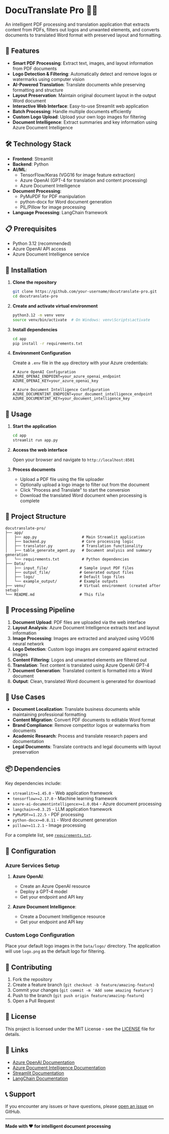 # DocuTranslate Pro 📄✨

An intelligent PDF processing and translation application that extracts content from PDFs, filters out logos and unwanted elements, and converts documents to translated Word format with preserved layout and formatting.

## 🚀 Features

- **Smart PDF Processing**: Extract text, images, and layout information from PDF documents
- **Logo Detection & Filtering**: Automatically detect and remove logos or watermarks using computer vision
- **AI-Powered Translation**: Translate documents while preserving formatting and structure
- **Layout Preservation**: Maintain original document layout in the output Word document
- **Interactive Web Interface**: Easy-to-use Streamlit web application
- **Batch Processing**: Handle multiple documents efficiently
- **Custom Logo Upload**: Upload your own logo images for filtering
- **Document Intelligence**: Extract summaries and key information using Azure Document Intelligence

## 🛠️ Technology Stack

- **Frontend**: Streamlit
- **Backend**: Python
- **AI/ML**: 
  - TensorFlow/Keras (VGG16 for image feature extraction)
  - Azure OpenAI (GPT-4 for translation and content processing)
  - Azure Document Intelligence
- **Document Processing**: 
  - PyMuPDF for PDF manipulation
  - python-docx for Word document generation
  - PIL/Pillow for image processing
- **Language Processing**: LangChain framework

## 📋 Prerequisites

- Python 3.12 (recommended)
- Azure OpenAI API access
- Azure Document Intelligence service

## 🔧 Installation

1. **Clone the repository**
   ```bash
   git clone https://github.com/your-username/docutranslate-pro.git
   cd docutranslate-pro
   ```

2. **Create and activate virtual environment**
   ```bash
   python3.12 -m venv venv
   source venv/bin/activate  # On Windows: venv\Scripts\activate
   ```

3. **Install dependencies**
   ```bash
   cd app
   pip install -r requirements.txt
   ```

4. **Environment Configuration**
   
   Create a `.env` file in the `app` directory with your Azure credentials:
   ```env
   # Azure OpenAI Configuration
   AZURE_OPENAI_ENDPOINT=your_azure_openai_endpoint
   AZURE_OPENAI_KEY=your_azure_openai_key
   
   # Azure Document Intelligence Configuration
   AZURE_DOCUMENTINT_ENDPOINT=your_document_intelligence_endpoint
   AZURE_DOCUMENTINT_KEY=your_document_intelligence_key
   ```

## 🚀 Usage

1. **Start the application**
   ```bash
   cd app
   streamlit run app.py
   ```

2. **Access the web interface**
   
   Open your browser and navigate to `http://localhost:8501`

3. **Process documents**
   - Upload a PDF file using the file uploader
   - Optionally upload a logo image to filter out from the document
   - Click "Process and Translate" to start the conversion
   - Download the translated Word document when processing is complete

## 📁 Project Structure

```
docutranslate-pro/
├── app/
│   ├── app.py                    # Main Streamlit application
│   ├── backend.py                # Core processing logic
│   ├── translator.py             # Translation functionality
│   ├── table_generate_agent.py   # Document analysis and summary generation
│   └── requirements.txt          # Python dependencies
├── Data/
│   ├── input_file/              # Sample input PDF files
│   ├── output_file/             # Generated output files
│   ├── logo/                    # Default logo files
│   └── example_output/          # Example outputs
├── venv/                        # Virtual environment (created after setup)
└── README.md                    # This file
```

## 🔄 Processing Pipeline

1. **Document Upload**: PDF files are uploaded via the web interface
2. **Layout Analysis**: Azure Document Intelligence extracts text and layout information
3. **Image Processing**: Images are extracted and analyzed using VGG16 neural network
4. **Logo Detection**: Custom logo images are compared against extracted images
5. **Content Filtering**: Logos and unwanted elements are filtered out
6. **Translation**: Text content is translated using Azure OpenAI GPT-4
7. **Document Generation**: Translated content is formatted into a Word document
8. **Output**: Clean, translated Word document is generated for download

## 🎯 Use Cases

- **Document Localization**: Translate business documents while maintaining professional formatting
- **Content Migration**: Convert PDF documents to editable Word format
- **Brand Compliance**: Remove competitor logos or watermarks from documents
- **Academic Research**: Process and translate research papers and documentation
- **Legal Documents**: Translate contracts and legal documents with layout preservation

## 📦 Dependencies

Key dependencies include:
- `streamlit>=1.45.0` - Web application framework
- `tensorflow>=2.17.0` - Machine learning framework
- `azure-ai-documentintelligence>=1.0.0b4` - Azure document processing
- `langchain>=0.3.25` - LLM application framework
- `PyMuPDF>=1.22.5` - PDF processing
- `python-docx>=0.8.11` - Word document generation
- `pillow>=11.2.1` - Image processing

For a complete list, see [`requirements.txt`](app/requirements.txt).

## 🔧 Configuration

### Azure Services Setup

1. **Azure OpenAI**:
   - Create an Azure OpenAI resource
   - Deploy a GPT-4 model
   - Get your endpoint and API key

2. **Azure Document Intelligence**:
   - Create a Document Intelligence resource
   - Get your endpoint and API key

### Custom Logo Configuration

Place your default logo images in the `Data/logo/` directory. The application will use `logo.png` as the default logo for filtering.

## 🤝 Contributing

1. Fork the repository
2. Create a feature branch (`git checkout -b feature/amazing-feature`)
3. Commit your changes (`git commit -m 'Add some amazing feature'`)
4. Push to the branch (`git push origin feature/amazing-feature`)
5. Open a Pull Request

## 📄 License

This project is licensed under the MIT License - see the [LICENSE](LICENSE) file for details.

## 🔗 Links

- [Azure OpenAI Documentation](https://docs.microsoft.com/en-us/azure/cognitive-services/openai/)
- [Azure Document Intelligence Documentation](https://docs.microsoft.com/en-us/azure/applied-ai-services/form-recognizer/)
- [Streamlit Documentation](https://docs.streamlit.io/)
- [LangChain Documentation](https://docs.langchain.com/)

## 📞 Support

If you encounter any issues or have questions, please [open an issue](https://github.com/your-username/docutranslate-pro/issues) on GitHub.

---

**Made with ❤️ for intelligent document processing**
